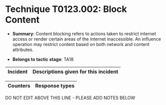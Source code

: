 # Technique T0123.002: Block Content

* **Summary**: Content blocking refers to actions taken to restrict internet access or render certain areas of the internet inaccessible. An influence operation may restrict content based on both network and content attributes.

* **Belongs to tactic stage**: TA18


| Incident | Descriptions given for this incident |
| -------- | -------------------- |



| Counters | Response types |
| -------- | -------------- |


DO NOT EDIT ABOVE THIS LINE - PLEASE ADD NOTES BELOW